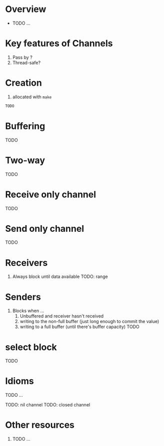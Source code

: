 # Overview
- TODO ...


# Key features of Channels
1. Pass by ?
1. Thread-safe?


# Creation
1. allocated with `make`
```go
TODO
```

# Buffering
TODO


# Two-way
TODO

# Receive only channel
TODO

# Send only channel
TODO


# Receivers
1. Always block until data available
TODO: range


# Senders
1. Blocks when ...
    1. Unbuffered and receiver hasn't received
    1. writing to the non-full buffer (just long enough to commit the value)
    1. writing to a full buffer (until there's buffer capacity)
TODO


# select block
TODO


# Idioms
TODO ...


TODO: nil channel
TODO: closed channel


# Other resources
1. TODO ...
